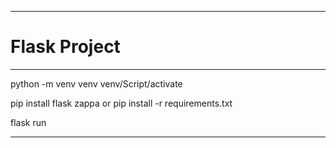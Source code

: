 ***
# __Flask Project__
***
python -m venv venv
venv/Script/activate

pip install flask zappa
or 
pip install -r requirements.txt

flask run
***
